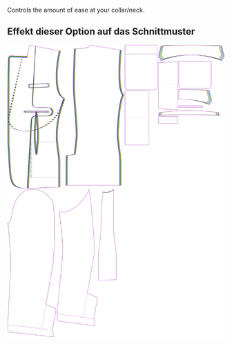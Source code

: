 
Controls the amount of ease at your collar/neck.


## Effekt dieser Option auf das Schnittmuster
![This image shows the effect of this option by superimposing several variants that have a different value for this option](jaeger_collarease_sample.svg "Effect of this option on the pattern")
